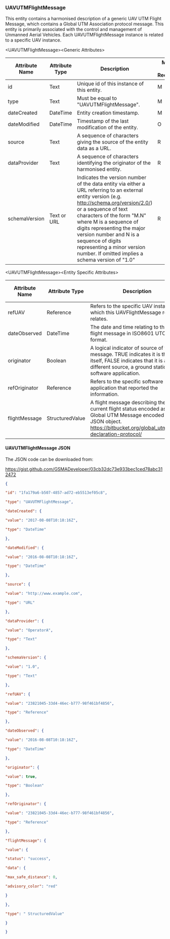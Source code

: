 ### UAVUTMFlightMessage

This entity contains a harmonised description of a generic UAV UTM Flight
Message, which contains a Global UTM Association protocol message. This entity
is primarily associated with the control and management of Unmanned Aerial
Vehicles. Each UAVUTMFlightMessage instance is related to a specific UAV
instance.

&lt;UAVUTMFlightMessage&gt;&lt;Generic Attributes&gt;

| Attribute Name | Attribute Type | Description                                                                                                                                                                                                                                                                                                                                                                               | Mandatory/ Optional/ Recommended | May be Null |
|----------------|----------------|-------------------------------------------------------------------------------------------------------------------------------------------------------------------------------------------------------------------------------------------------------------------------------------------------------------------------------------------------------------------------------------------|----------------------------------|-------------|
| id             | Text           | Unique id of this instance of this entity.                                                                                                                                                                                                                                                                                                                                                | M                                | N           |
| type           | Text           | Must be equal to "UAVUTMFlightMessage".                                                                                                                                                                                                                                                                                                                                                   | M                                | N           |
| dateCreated    | DateTime       | Entity creation timestamp.                                                                                                                                                                                                                                                                                                                                                                | M                                | N           |
| dateModified   | DateTime       | Timestamp of the last modification of the entity.                                                                                                                                                                                                                                                                                                                                         | O                                | Y           |
| source         | Text           | A sequence of characters giving the source of the entity data as a URL.                                                                                                                                                                                                                                                                                                                   | R                                | Y           |
| dataProvider   | Text           | A sequence of characters identifying the originator of the harmonised entity.                                                                                                                                                                                                                                                                                                             | R                                | Y           |
| schemaVersion  | Text or URL    | Indicates the version number of the data entity via either a URL referring to an external entity version (e.g. <http://schema.org/version/2.0/>) or a sequence of text characters of the form "M.N" where M is a sequence of digits representing the major version number and N is a sequence of digits representing a minor version number. If omitted implies a schema version of "1.0" | R                                | Y           |

&lt;UAVUTMFlightMessage&gt;&lt;Entity Specific Attributes&gt;

| Attribute Name | Attribute Type  | Description                                                                                                                                                                     | Mandatory/ Optional/ Recommended | May be Null |
|----------------|-----------------|---------------------------------------------------------------------------------------------------------------------------------------------------------------------------------|----------------------------------|-------------|
| refUAV         | Reference       | Refers to the specific UAV instance to which this UAVFlightMessage record relates.                                                                                              | M                                | N           |
| dateObserved   | DateTime        | The date and time relating to this UTM flight message in ISO8601 UTC format.                                                                                                    | M                                | N           |
| originator     | Boolean         | A logical indicator of source of the message. TRUE indicates it is the UAV itself, FALSE indicates that it is a different source, a ground station software application.        | M                                | N           |
| refOriginator  | Reference       | Refers to the specific software application that reported the information.                                                                                                      | O                                | Y           |
| flightMessage  | StructuredValue | A flight message describing the current flight status encoded as a Global UTM Message encoded as a JSON object. <https://bitbucket.org/global_utm/flight-declaration-protocol/> | M                                | N           |

#### UAVUTMFlightMessage JSON

The JSON code can be downloaded from:

https://gist.github.com/GSMADeveloper/03cb32dc73e933bec1ced78abc312472
```json
{

"id": "1fa179a6-b507-4857-ad72-eb5513ef05c8",

"type": "UAVUTMFlightMessage",

"dateCreated": {

"value": "2017-08-08T10:18:16Z",

"type": "DateTime"

},

"dateModified": {

"value": "2016-08-08T10:18:16Z",

"type": "DateTime"

},

"source": {

"value": "http://www.example.com",

"type": "URL"

},

"dataProvider": {

"value": "OperatorA",

"type": "Text"

},

"schemaVersion": {

"value": "1.0",

"type": "Text"

},

"refUAV": {

"value": "23821045-33d4-46ec-b777-98f461bf4856",

"type": "Reference"

},

"dateObserved": {

"value": "2016-08-08T10:18:16Z",

"type": "DateTime"

},

"originator": {

"value": true,

"type": "Boolean"

},

"refOriginator": {

"value": "23821045-33d4-46ec-b777-98f461bf4856",

"type": "Reference"

},

"flightMessage": {

"value": {

"status": "success",

"data": {

"max_safe_distance": 0,

"advisory_color": "red"

}

},

"type": " StructuredValue"

}

}
```